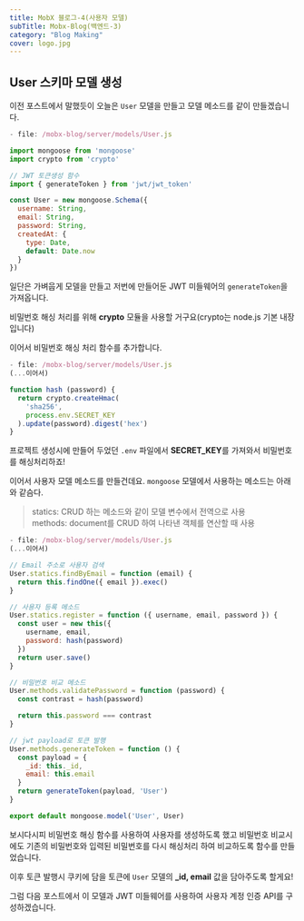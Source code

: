 ```yaml
---
title: MobX 블로그-4(사용자 모델)
subTitle: Mobx-Blog(백엔드-3)
category: "Blog Making"
cover: logo.jpg
---
```


## User 스키마 모델 생성
이전 포스트에서 말했듯이 오늘은 `User` 모델을 만들고 모델 메소드를 같이 만들겠습니다.

```js
- file: /mobx-blog/server/models/User.js

import mongoose from 'mongoose'
import crypto from 'crypto'

// JWT 토큰생성 함수
import { generateToken } from 'jwt/jwt_token'

const User = new mongoose.Schema({
  username: String,
  email: String,
  password: String,
  createdAt: {
    type: Date,
    default: Date.now
  }
})
```

일단은 가벼웁게 모델을 만들고 저번에 만들어둔 JWT 미들웨어의 `generateToken`을 가져옵니다.

비밀번호 해싱 처리를 위해 **crypto** 모듈을 사용할 거구요(crypto는 node.js 기본 내장입니다)

이어서 비밀번호 해싱 처리 함수를 추가합니다.

```js
- file: /mobx-blog/server/models/User.js
(...이어서)

function hash (password) {
  return crypto.createHmac(
    'sha256',
    process.env.SECRET_KEY
  ).update(password).digest('hex')
}
```

프로젝트 생성시에 만들어 두었던 `.env` 파일에서 **SECRET_KEY**를 가져와서 비밀번호를 해싱처리하죠!

이어서 사용자 모델 메소드를 만들건데요. `mongoose` 모델에서 사용하는 메소드는 아래와 같슴다.

> statics: CRUD 하는 메소드와 같이 모델 변수에서 전역으로 사용  
> methods: document를 CRUD 하여 나타낸 객체를 연산할 때 사용

```js
- file: /mobx-blog/server/models/User.js
(...이어서)

// Email 주소로 사용자 검색
User.statics.findByEmail = function (email) {
  return this.findOne({ email }).exec()
}

// 사용자 등록 메소드
User.statics.register = function ({ username, email, password }) {
  const user = new this({
    username, email,
    password: hash(password)
  })
  return user.save()
}

// 비밀번호 비교 메소드
User.methods.validatePassword = function (password) {
  const contrast = hash(password)

  return this.password === contrast
}

// jwt payload로 토큰 발행
User.methods.generateToken = function () {
  const payload = {
    _id: this._id,
    email: this.email
  }
  return generateToken(payload, 'User')
}

export default mongoose.model('User', User)
```

보시다시피 비밀번호 해싱 함수를 사용하여 사용자를 생성하도록 했고 비밀번호 비교시에도 기존의 비밀번호와 입력된 비밀번호를 다시 해싱처리 하여 비교하도록 함수를 만들었습니다.

이후 토큰 발행시 쿠키에 담을 토큰에 `User` 모델의 **_id, email** 값을 담아주도록 할게요!

그럼 다음 포스트에서 이 모델과 JWT 미들웨어를 사용하여 사용자 계정 인증 API를 구성하겠습니다.